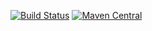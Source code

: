 [![Build Status](https://travis-ci.com/SquirrelGrip/extensions.svg?branch=develop)](https://travis-ci.com/SquirrelGrip/extensions)
[![Maven Central](https://maven-badges.herokuapp.com/maven-central/com.github.squirrelgrip/extensions/badge.svg)](https://maven-badges.herokuapp.com/maven-central/com.github.squirrelgrip/extensions)
